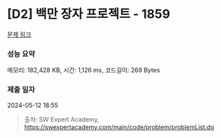 # [D2] 백만 장자 프로젝트 - 1859 

[문제 링크](https://swexpertacademy.com/main/code/problem/problemDetail.do?contestProbId=AV5LrsUaDxcDFAXc) 

### 성능 요약

메모리: 182,428 KB, 시간: 1,126 ms, 코드길이: 269 Bytes

### 제출 일자

2024-05-12 18:55



> 출처: SW Expert Academy, https://swexpertacademy.com/main/code/problem/problemList.do